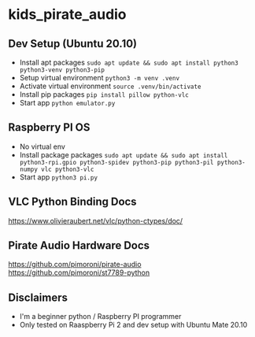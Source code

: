 # kids\_pirate\_audio

## Dev Setup (Ubuntu 20.10)
* Install apt packages `sudo apt update && sudo apt install python3 python3-venv python3-pip`
* Setup virtual environment `python3 -m venv .venv`
* Activate virtual environment  `source .venv/bin/activate`
* Install pip packages `pip install pillow python-vlc`
* Start app `python emulator.py`

## Raspberry PI OS 
* No virtual env
* Install package packages `sudo apt update && sudo apt install python3-rpi.gpio python3-spidev python3-pip python3-pil python3-numpy vlc python3-vlc`
* Start app `python3 pi.py`

## VLC Python Binding Docs
https://www.olivieraubert.net/vlc/python-ctypes/doc/

## Pirate Audio Hardware Docs
https://github.com/pimoroni/pirate-audio
https://github.com/pimoroni/st7789-python


## Disclaimers
* I'm a beginner python / Raspberry PI programmer
* Only tested on Raaspberry Pi 2 and dev setup with Ubuntu Mate 20.10


